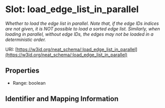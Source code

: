 # Slot: load_edge_list_in_parallel
_Whether to load the edge list in parallel. Note that, if the edge IDs indices are not given, it is NOT possible to load a sorted edge list. Similarly, when loading in parallel, without edge IDs, the edges may not be loaded in a deterministic order._


URI: [https://w3id.org/neat_schema/:load_edge_list_in_parallel](https://w3id.org/neat_schema/:load_edge_list_in_parallel)



<!-- no inheritance hierarchy -->


## Properties

 * Range: boolean



## Identifier and Mapping Information






